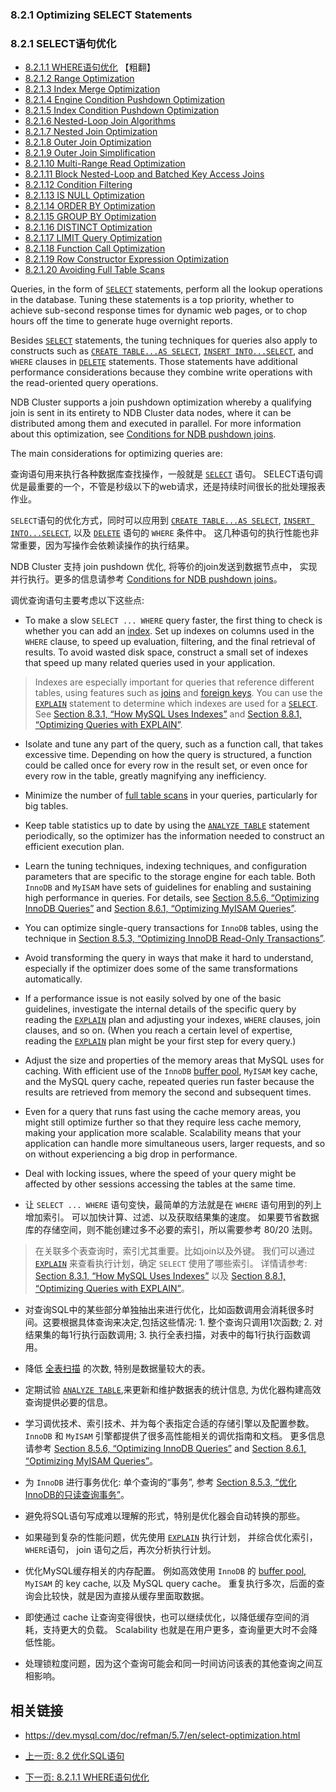

### 8.2.1 Optimizing SELECT Statements

### 8.2.1 SELECT语句优化


- [8.2.1.1 WHERE语句优化](./8.2.1.1_where-optimization.md) 【粗翻】
- [8.2.1.2 Range Optimization](./)
- [8.2.1.3 Index Merge Optimization](./)
- [8.2.1.4 Engine Condition Pushdown Optimization](./)
- [8.2.1.5 Index Condition Pushdown Optimization](./)
- [8.2.1.6 Nested-Loop Join Algorithms](./)
- [8.2.1.7 Nested Join Optimization](./)
- [8.2.1.8 Outer Join Optimization](./)
- [8.2.1.9 Outer Join Simplification](./)
- [8.2.1.10 Multi-Range Read Optimization](./)
- [8.2.1.11 Block Nested-Loop and Batched Key Access Joins](./)
- [8.2.1.12 Condition Filtering](./)
- [8.2.1.13 IS NULL Optimization](./)
- [8.2.1.14 ORDER BY Optimization](./)
- [8.2.1.15 GROUP BY Optimization](./)
- [8.2.1.16 DISTINCT Optimization](./)
- [8.2.1.17 LIMIT Query Optimization](./)
- [8.2.1.18 Function Call Optimization](./)
- [8.2.1.19 Row Constructor Expression Optimization](./)
- [8.2.1.20 Avoiding Full Table Scans](./)




Queries, in the form of [`SELECT`](https://dev.mysql.com/doc/refman/5.7/en/select.html) statements, perform all the lookup operations in the database. Tuning these statements is a top priority, whether to achieve sub-second response times for dynamic web pages, or to chop hours off the time to generate huge overnight reports.

Besides [`SELECT`](https://dev.mysql.com/doc/refman/5.7/en/select.html) statements, the tuning techniques for queries also apply to constructs such as [`CREATE TABLE...AS SELECT`](https://dev.mysql.com/doc/refman/5.7/en/create-table-select.html), [`INSERT INTO...SELECT`](https://dev.mysql.com/doc/refman/5.7/en/insert-select.html), and `WHERE` clauses in [`DELETE`](https://dev.mysql.com/doc/refman/5.7/en/delete.html) statements. Those statements have additional performance considerations because they combine write operations with the read-oriented query operations.

NDB Cluster supports a join pushdown optimization whereby a qualifying join is sent in its entirety to NDB Cluster data nodes, where it can be distributed among them and executed in parallel. For more information about this optimization, see [Conditions for NDB pushdown joins](https://dev.mysql.com/doc/refman/5.7/en/mysql-cluster-options-variables.html#ndb_join_pushdown-conditions).

The main considerations for optimizing queries are:


查询语句用来执行各种数据库查找操作，一般就是 [`SELECT`](https://dev.mysql.com/doc/refman/5.7/en/select.html) 语句。
SELECT语句调优是最重要的一个，不管是秒级以下的web请求，还是持续时间很长的批处理报表作业。

`SELECT`语句的优化方式，同时可以应用到 [`CREATE TABLE...AS SELECT`](https://dev.mysql.com/doc/refman/5.7/en/create-table-select.html), [`INSERT INTO...SELECT`](https://dev.mysql.com/doc/refman/5.7/en/insert-select.html), 以及 [`DELETE`](https://dev.mysql.com/doc/refman/5.7/en/delete.html) 语句的 `WHERE` 条件中。
这几种语句的执行性能也非常重要，因为写操作会依赖读操作的执行结果。

NDB Cluster 支持 join pushdown 优化, 将等价的join发送到数据节点中， 实现并行执行。更多的信息请参考 [Conditions for NDB pushdown joins](https://dev.mysql.com/doc/refman/5.7/en/mysql-cluster-options-variables.html#ndb_join_pushdown-conditions)。

调优查询语句主要考虑以下这些点:

- To make a slow `SELECT ... WHERE` query faster, the first thing to check is whether you can add an [index](https://dev.mysql.com/doc/refman/5.7/en/glossary.html#glos_index). Set up indexes on columns used in the `WHERE` clause, to speed up evaluation, filtering, and the final retrieval of results. To avoid wasted disk space, construct a small set of indexes that speed up many related queries used in your application.

> Indexes are especially important for queries that reference different tables, using features such as [joins](https://dev.mysql.com/doc/refman/5.7/en/glossary.html#glos_join) and [foreign keys](https://dev.mysql.com/doc/refman/5.7/en/glossary.html#glos_foreign_key). You can use the [`EXPLAIN`](https://dev.mysql.com/doc/refman/5.7/en/explain.html) statement to determine which indexes are used for a [`SELECT`](https://dev.mysql.com/doc/refman/5.7/en/select.html). See [Section 8.3.1, “How MySQL Uses Indexes”](https://dev.mysql.com/doc/refman/5.7/en/mysql-indexes.html) and [Section 8.8.1, “Optimizing Queries with EXPLAIN”](https://dev.mysql.com/doc/refman/5.7/en/using-explain.html).

- Isolate and tune any part of the query, such as a function call, that takes excessive time. Depending on how the query is structured, a function could be called once for every row in the result set, or even once for every row in the table, greatly magnifying any inefficiency.

- Minimize the number of [full table scans](https://dev.mysql.com/doc/refman/5.7/en/glossary.html#glos_full_table_scan) in your queries, particularly for big tables.

- Keep table statistics up to date by using the [`ANALYZE TABLE`](https://dev.mysql.com/doc/refman/5.7/en/analyze-table.html) statement periodically, so the optimizer has the information needed to construct an efficient execution plan.

- Learn the tuning techniques, indexing techniques, and configuration parameters that are specific to the storage engine for each table. Both `InnoDB` and `MyISAM` have sets of guidelines for enabling and sustaining high performance in queries. For details, see [Section 8.5.6, “Optimizing InnoDB Queries”](https://dev.mysql.com/doc/refman/5.7/en/optimizing-innodb-queries.html) and [Section 8.6.1, “Optimizing MyISAM Queries”](https://dev.mysql.com/doc/refman/5.7/en/optimizing-queries-myisam.html).

- You can optimize single-query transactions for `InnoDB` tables, using the technique in [Section 8.5.3, “Optimizing InnoDB Read-Only Transactions”](https://dev.mysql.com/doc/refman/5.7/en/innodb-performance-ro-txn.html).

- Avoid transforming the query in ways that make it hard to understand, especially if the optimizer does some of the same transformations automatically.

- If a performance issue is not easily solved by one of the basic guidelines, investigate the internal details of the specific query by reading the [`EXPLAIN`](https://dev.mysql.com/doc/refman/5.7/en/explain.html) plan and adjusting your indexes, `WHERE` clauses, join clauses, and so on. (When you reach a certain level of expertise, reading the [`EXPLAIN`](https://dev.mysql.com/doc/refman/5.7/en/explain.html) plan might be your first step for every query.)

- Adjust the size and properties of the memory areas that MySQL uses for caching. With efficient use of the `InnoDB` [buffer pool](https://dev.mysql.com/doc/refman/5.7/en/glossary.html#glos_buffer_pool), `MyISAM` key cache, and the MySQL query cache, repeated queries run faster because the results are retrieved from memory the second and subsequent times.

- Even for a query that runs fast using the cache memory areas, you might still optimize further so that they require less cache memory, making your application more scalable. Scalability means that your application can handle more simultaneous users, larger requests, and so on without experiencing a big drop in performance.

- Deal with locking issues, where the speed of your query might be affected by other sessions accessing the tables at the same time.

- 让 `SELECT ... WHERE` 语句变快，最简单的方法就是在 `WHERE` 语句用到的列上增加索引。 可以加快计算、过滤、以及获取结果集的速度。 如果要节省数据库的存储空间，则不能创建过多不必要的索引，所以需要参考 80/20 法则。

> 在关联多个表查询时，索引尤其重要。比如join以及外键。 我们可以通过 [`EXPLAIN`](https://dev.mysql.com/doc/refman/5.7/en/explain.html) 来查看执行计划，确定 `SELECT` 使用了哪些索引。 详情请参考: [Section 8.3.1, “How MySQL Uses Indexes”](https://dev.mysql.com/doc/refman/5.7/en/mysql-indexes.html) 以及 [Section 8.8.1, “Optimizing Queries with EXPLAIN”](https://dev.mysql.com/doc/refman/5.7/en/using-explain.html)。

- 对查询SQL中的某些部分单独抽出来进行优化，比如函数调用会消耗很多时间。这要根据具体查询来决定,包括这些情况: 1. 整个查询只调用1次函数; 2. 对结果集的每1行执行函数调用; 3. 执行全表扫描，对表中的每1行执行函数调用。

- 降低 [全表扫描](https://dev.mysql.com/doc/refman/5.7/en/glossary.html#glos_full_table_scan) 的次数, 特别是数据量较大的表。

- 定期试验 [`ANALYZE TABLE`](https://dev.mysql.com/doc/refman/5.7/en/analyze-table.html),来更新和维护数据表的统计信息, 为优化器构建高效查询提供必要的信息。

- 学习调优技术、索引技术、并为每个表指定合适的存储引擎以及配置参数。 `InnoDB` 和 `MyISAM` 引擎都提供了很多高性能相关的调优指南和文档。 更多信息请参考 [Section 8.5.6, “Optimizing InnoDB Queries”](https://dev.mysql.com/doc/refman/5.7/en/optimizing-innodb-queries.html) and [Section 8.6.1, “Optimizing MyISAM Queries”](https://dev.mysql.com/doc/refman/5.7/en/optimizing-queries-myisam.html)。

- 为 `InnoDB` 进行事务优化: 单个查询的“事务”, 参考 [Section 8.5.3, “优化InnoDB的只读查询事务”](https://dev.mysql.com/doc/refman/5.7/en/innodb-performance-ro-txn.html)。

- 避免将SQL语句写成难以理解的形式，特别是优化器会自动转换的那些。

- 如果碰到复杂的性能问题，优先使用 [`EXPLAIN`](https://dev.mysql.com/doc/refman/5.7/en/explain.html) 执行计划， 并综合优化索引，`WHERE`语句， join 语句之后，再次分析执行计划。

- 优化MySQL缓存相关的内存配置。 例如高效使用 `InnoDB` 的 [buffer pool](https://dev.mysql.com/doc/refman/5.7/en/glossary.html#glos_buffer_pool), `MyISAM` 的 key cache, 以及 MySQL query cache。 重复执行多次，后面的查询会比较快，就是因为直接从缓存里面取数据。

- 即使通过 cache 让查询变得很快，也可以继续优化，以降低缓存空间的消耗，支持更大的负载。 Scalability 也就是在用户更多，查询量更大时不会降低性能。

- 处理锁粒度问题，因为这个查询可能会和同一时间访问该表的其他查询之间互相影响。


## 相关链接

- https://dev.mysql.com/doc/refman/5.7/en/select-optimization.html

- [上一页: 8.2 优化SQL语句](./8.2-statement-optimization.md)
- [下一页: 8.2.1.1 WHERE语句优化](./8.2.1.1_where-optimization.md)
